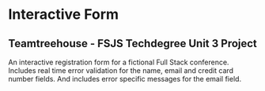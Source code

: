 # Interactive Form
## Teamtreehouse - FSJS Techdegree Unit 3 Project
An interactive registration form for a fictional Full Stack conference. Includes real time error validation for the name, email and credit card number fields. And includes error specific messages for the email field.